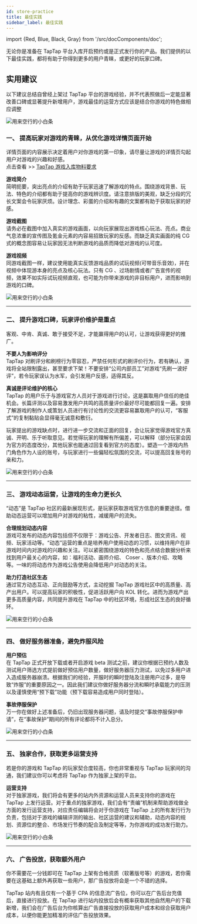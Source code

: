 ```yaml
---
id: store-practice
title: 最佳实践
sidebar_label: 最佳实践
---
```

import {Red, Blue, Black, Gray} from '/src/docComponents/doc';


无论你是准备在 TapTap 平台入库开启预约或是正式发行你的产品。我们提供的以下最佳实践，都将有助于你得到更多的用户青睐，或更好的玩家口碑。

## **实用建议**  

以下建议总结自曾经上架过 TapTap 平台的游戏经验，并不代表照做后一定能显著改善口碑或显著提升新增用户，游戏最佳的运营方式应该是结合你游戏的特色做相应调整  

![用来空行的小白条](https://img.tapimg.com/market/images/c53d78b9b120276b53f82aebb0d01537.png)  

### **一、 提高玩家对游戏的青睐，从优化游戏详情页面开始**  

详情页面的内容展示决定着用户对你游戏的第一印象，请尽量让游戏的详情页勾起用户对游戏的兴趣和好感。  
点击查看  >>  [TapTap 游戏入库物料要求](https://www.taptap.com/developer/help_docs/7?id=42)  

**<Blue>游戏简介</Blue>**  
简明扼要，突出亮点的介绍有助于玩家迅速了解游戏的特点。围绕游戏背景、玩法、特色的介绍都有助于提高你的游戏辨识度。请注意排版的美观，缺乏分段的冗长文案会令玩家厌烦。设计理念、彩蛋的介绍和有趣的文案都有助于获取玩家的好感。  

**<Blue>游戏截图</Blue>**  
请务必在截图中加入真实的游戏画面，以向玩家展现出游戏核心玩法、亮点。商业气息浓重的宣传图及氪金元素的内容易招致玩家的反感。而缺乏真实画面的纯 CG 式的概念图容易让玩家因无法判断游戏的品质而降低对游戏的认可度。  

**<Blue>游戏视频</Blue>**  
同游戏截图一样，建议使用能真实反馈游戏品质的试玩视频(可带音乐音效)，并在视频中体现游本身的亮点及核心玩法。只有 CG 、过场剧情或者广告宣传的视频，效果不如实际试玩视频直观，也可能为你带来游戏的非目标用户，进而影响到游戏的口碑。

![用来空行的小白条](https://img.tapimg.com/market/images/c53d78b9b120276b53f82aebb0d01537.png)   

---


### **二、 提升游戏口碑，玩家评价维护是重点**

客观、中肯、真诚、敢于接受不足，才能赢得用户的认可，让游戏获得更好的推广。

**<Blue>不要人为影响评分</Blue>**  
 TapTap 对刷评分和刷榜行为零容忍，严禁任何形式的刷评价行为，若有确认，游戏将全站限制露出，甚至要求下架！不要安排“公司内部员工”对游戏“先刷一波好评”，若令玩家误认为水军，会引发用户反感，适得其反。  

**<Blue>真诚是评论维护的核心</Blue>**  
 TapTap 的用户乐于与游戏官方人员对于游戏进行讨论，这是赢取用户信任的绝佳机会。长篇评测以及容易激发用户共鸣的高质量评价最好尽可能都回复一遍。安排了解游戏的制作人或策划人员进行有讨论性的交流更容易赢取用户的认可，“客服式”的复制黏贴会显得毫无诚意和敷衍。  

玩家提出的游戏缺点时，进行进一步交流和正面的回复，会让玩家觉得游戏官方真诚、开明、乐于听取意见。若觉得玩家的理解有所偏差，可以解释（部分玩家会因为官方的态度改分，其他玩家也能通过回复看到官方的态度）。塑造一个游戏内热门角色作为人设的账号，与玩家进行一些偏轻松氛围的交流，可以提高回复账号的亲和力。

![用来空行的小白条](https://img.tapimg.com/market/images/c53d78b9b120276b53f82aebb0d01537.png)  

---

### **三、 游戏动态运营，让游戏的生命力更长久**

“动态”是 TapTap 社区的最新展现形式，是玩家获取游戏官方信息的重要途径。借助动态运营可以增加用户对游戏的粘性，减缓用户的流失。  

**<Blue>合理规划动态内容</Blue>**  
游戏可发布的动态内容包括但不仅限于：游戏公告、开发者日志、图文资讯、视频、玩家活动等。“动态”运营的重点是培养用户使用动态的习惯，以维持用户在非游戏时间内对游戏的兴趣和关注。可以紧密围绕游戏的特色和亮点结合数据分析来找到用户最关心的内容，如：福利活动、画师介绍、 Coser 、版本介绍、攻略等。一味的将动态作为游戏公告使用会降低用户对动态的关注。  

**<Blue>助力打造社区生态</Blue>**  
通过官方动态互动、正向鼓励等方式，主动挖掘 TapTap 游戏社区中的高质量、高产出用户。可以提高玩家的积极性，促进活跃用户向 KOL 转化。进而为游戏产出更多高质量内容，共同提升游戏在 TapTap 中的社区环境，形成社区生态的良好循环。  

![用来空行的小白条](https://img.tapimg.com/market/images/c53d78b9b120276b53f82aebb0d01537.png)  

---

### **四、 做好服务器准备，避免炸服风险**  

**<Blue>用户预估</Blue>**  
在 TapTap 正式开放下载或者开启游戏 beta 测试之前，建议你根据已预约人数及测试用户筛选方式提前做好预估用户数量，做好服务器压力测试，以免过多用户进入造成服务器崩溃。根据我们的经验，开服时的瞬时登陆及注册用户过多，是导致“炸服”的重要原因之一。因此我们建议你做好服务器分流和瞬时承载能力的压测以及谨慎使用“预下载”功能（预下载容易造成用户同时登陆）。  

**<Blue>事故停服保护</Blue>**  
万一你在做好上述准备后，仍旧出现服务器问题，请及时提交“事故停服保护申请”，在“事故保护”期间的所有评论都将不计入总分。  

![用来空行的小白条](https://img.tapimg.com/market/images/c53d78b9b120276b53f82aebb0d01537.png)  

---

### **五、 独家合作，获取更多运营支持**  

若是你的游戏和 TapTap 的玩家契合度较高，你也非常重视与 TapTap 玩家间的沟通，我们建议你可以考虑将 TapTap 作为独家上架的平台。  

**<Blue>运营支持</Blue>**  
对于独家游戏，我们将会有更多的站内外资源和运营人员来支持你的游戏在 TapTap 上发行运营。对于重点的独家游戏，我们会有“责编”机制来帮助游戏做全方面的发行运营支持，对应责任编辑将会对于你游戏在 TapTap 上的所有发行行为负责，包括对于游戏的编辑评测的输出、社区运营的建议和辅助，动态内容的规划、资源位的整合、市场发行节奏的配合及制定等等，为你游戏的成功发行助力。  

![用来空行的小白条](https://img.tapimg.com/market/images/c53d78b9b120276b53f82aebb0d01537.png)  

---

### **六、 广告投放，获取额外用户**

你不需要花一分钱即可在 TapTap 上架有合格资质（软著版号等）的游戏，若你需要在这基础上额外再获取一些用户，那广告投放将会是一个不错的选择。  

 TapTap 站内有且仅有一个基于 CPA 的信息流广告位，你可以在广告后台充值后，直接进行投放。在 TapTap 进行站内投放后会有概率获取其他自然用户的下载新增，我们会在广告后台为你核算出广告直接投放的获取用户成本和综合获取用户成本，以便你能更加精准的评估广告投放效果。  
